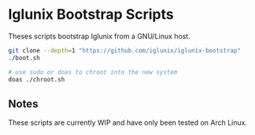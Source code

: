 # Iglunix Bootstrap Scripts
Theses scripts bootstrap Iglunix from a GNU/Linux host.

```sh
git clone --depth=1 "https://github.com/iglunix/iglunix-bootstrap"
./boot.sh

# use sudo or doas to chroot into the new system
doas ./chroot.sh
```

## Notes
These scripts are currently WIP and have only been tested on Arch Linux.
